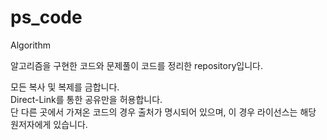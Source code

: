# ps_code
Algorithm

알고리즘을 구현한 코드와 문제풀이 코드를 정리한 repository입니다.

모든 복사 및 복제를 금합니다.  
Direct-Link를 통한 공유만을 허용합니다.  
단 다른 곳에서 가져온 코드의 경우 출처가 명시되어 있으며, 이 경우 라이선스는 해당 원저자에게 있습니다.
